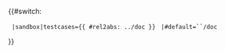 {{#switch:

` |sandbox|testcases={{ #rel2abs: ../doc }}`
` |#default=``/doc`

}}<noinclude> </noinclude>

[](Category:Template_documentation "wikilink")